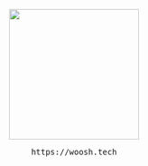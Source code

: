 <p align="center">
<img height= "230" src="https://lanyard.woosh.wtf/api/359324997707366402" />
</p>
<pre align="center">
https://woosh.tech
</pre>
